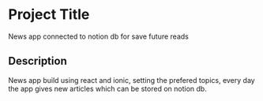 # Project Title

News app connected to notion db for save future reads

## Description

News app build using react and ionic, setting the prefered topics, every day the app gives new articles which can be stored on notion db.
